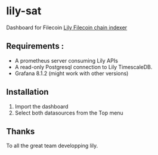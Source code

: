 # lily-sat
Dashboard for Filecoin [Lily Filecoin chain indexer](https://github.com/filecoin-project/lily)

## Requirements :
  - A prometheus server consuming Lily APIs
  - A read-only Postgresql connection to Lily TimescaleDB.
  - Grafana 8.1.2 (might work with other versions)

## Installation
1. Import the dashboard 
2. Select both datasources from the Top menu

## Thanks
To all the great team developping lily. 
